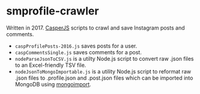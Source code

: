 # smprofile-crawler
Written in 2017. [CasperJS](http://casperjs.org) scripts to crawl and save Instagram posts and comments.

* `caspProfilePosts-2016.js` saves posts for a user.
* `caspCommentsSingle.js` saves comments for a post.
* `nodeParseJsonToCSV.js` is a utilty Node.js script to convert raw .json files to an Excel-friendly TSV file.
* `nodeJsonToMongoImportable.js` is a utility Node.js script to reformat raw .json files to .profile.json and .post.json files which can be imported into MongoDB using [mongoimport](https://docs.mongodb.com/manual/reference/program/mongoimport/).